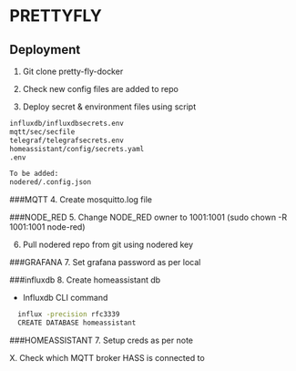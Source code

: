 # PRETTYFLY

## Deployment

1. Git clone pretty-fly-docker

2. Check new config files are added to repo

3. Deploy secret & environment files using script

```bash
influxdb/influxdbsecrets.env
mqtt/sec/secfile
telegraf/telegrafsecrets.env
homeassistant/config/secrets.yaml
.env

To be added:
nodered/.config.json
```
###MQTT
4. Create mosquitto.log file

###NODE_RED
5. Change NODE_RED owner to 1001:1001 (sudo chown -R 1001:1001 node-red)

6. Pull nodered repo from git using nodered key

###GRAFANA
7. Set grafana password as per local

###influxdb
8. Create homeassistant db
  - Influxdb CLI command
```bash
  influx -precision rfc3339
  CREATE DATABASE homeassistant
```

###HOMEASSISTANT
7. Setup creds as per note




X. Check which MQTT broker HASS is connected to
